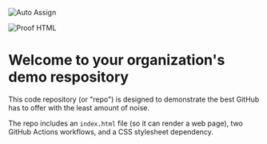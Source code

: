 ![Auto Assign](https://github.com/Deliverar-Datos/demo-repository/actions/workflows/auto-assign.yml/badge.svg)

![Proof HTML](https://github.com/Deliverar-Datos/demo-repository/actions/workflows/proof-html.yml/badge.svg)

# Welcome to your organization's demo respository
This code repository (or "repo") is designed to demonstrate the best GitHub has to offer with the least amount of noise.

The repo includes an `index.html` file (so it can render a web page), two GitHub Actions workflows, and a CSS stylesheet dependency.
